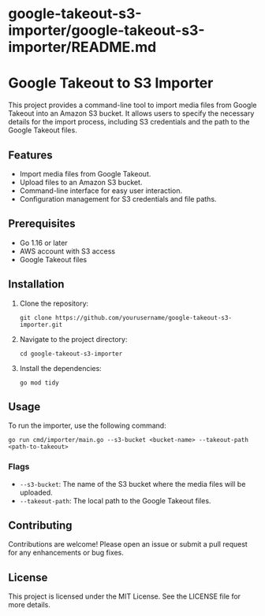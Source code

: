 # google-takeout-s3-importer/google-takeout-s3-importer/README.md

# Google Takeout to S3 Importer

This project provides a command-line tool to import media files from Google Takeout into an Amazon S3 bucket. It allows users to specify the necessary details for the import process, including S3 credentials and the path to the Google Takeout files.

## Features

- Import media files from Google Takeout.
- Upload files to an Amazon S3 bucket.
- Command-line interface for easy user interaction.
- Configuration management for S3 credentials and file paths.

## Prerequisites

- Go 1.16 or later
- AWS account with S3 access
- Google Takeout files

## Installation

1. Clone the repository:

   ```
   git clone https://github.com/yourusername/google-takeout-s3-importer.git
   ```

2. Navigate to the project directory:

   ```
   cd google-takeout-s3-importer
   ```

3. Install the dependencies:

   ```
   go mod tidy
   ```

## Usage

To run the importer, use the following command:

```
go run cmd/importer/main.go --s3-bucket <bucket-name> --takeout-path <path-to-takeout>
```

### Flags

- `--s3-bucket`: The name of the S3 bucket where the media files will be uploaded.
- `--takeout-path`: The local path to the Google Takeout files.

## Contributing

Contributions are welcome! Please open an issue or submit a pull request for any enhancements or bug fixes.

## License

This project is licensed under the MIT License. See the LICENSE file for more details.